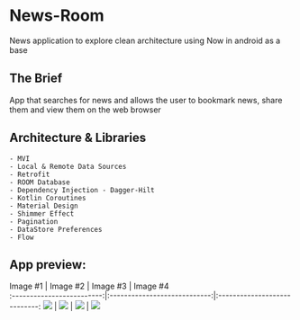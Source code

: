 # News-Room
News application to explore clean architecture using Now in android as a base

## The Brief

App that searches for news and allows the user to bookmark news, share them and view them on the web browser


## Architecture & Libraries
    - MVI
    - Local & Remote Data Sources
    - Retrofit
    - ROOM Database
    - Dependency Injection - Dagger-Hilt
    - Kotlin Coroutines
    - Material Design
    - Shimmer Effect
    - Pagination
    - DataStore Preferences
    - Flow

## App preview:




Image #1            |  Image #2             |  Image #3            |  Image #4                        
:-------------------------:|:----------------------------:|:----------------------------:
<img src="images/news_room_1.jpg">    |  <img src="images/news_room_2.jpg">     |  <img src="images/news_room_3.jpg">     |  <img src="images/news_room_4.jpg">     

